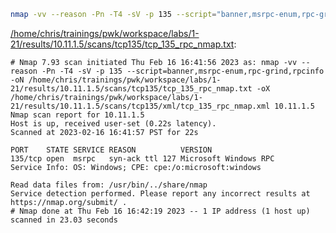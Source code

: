 ```bash
nmap -vv --reason -Pn -T4 -sV -p 135 --script="banner,msrpc-enum,rpc-grind,rpcinfo" -oN "/home/chris/trainings/pwk/workspace/labs/1-21/results/10.11.1.5/scans/tcp135/tcp_135_rpc_nmap.txt" -oX "/home/chris/trainings/pwk/workspace/labs/1-21/results/10.11.1.5/scans/tcp135/xml/tcp_135_rpc_nmap.xml" 10.11.1.5
```

[/home/chris/trainings/pwk/workspace/labs/1-21/results/10.11.1.5/scans/tcp135/tcp_135_rpc_nmap.txt](file:///home/chris/trainings/pwk/workspace/labs/1-21/results/10.11.1.5/scans/tcp135/tcp_135_rpc_nmap.txt):

```
# Nmap 7.93 scan initiated Thu Feb 16 16:41:56 2023 as: nmap -vv --reason -Pn -T4 -sV -p 135 --script=banner,msrpc-enum,rpc-grind,rpcinfo -oN /home/chris/trainings/pwk/workspace/labs/1-21/results/10.11.1.5/scans/tcp135/tcp_135_rpc_nmap.txt -oX /home/chris/trainings/pwk/workspace/labs/1-21/results/10.11.1.5/scans/tcp135/xml/tcp_135_rpc_nmap.xml 10.11.1.5
Nmap scan report for 10.11.1.5
Host is up, received user-set (0.22s latency).
Scanned at 2023-02-16 16:41:57 PST for 22s

PORT    STATE SERVICE REASON          VERSION
135/tcp open  msrpc   syn-ack ttl 127 Microsoft Windows RPC
Service Info: OS: Windows; CPE: cpe:/o:microsoft:windows

Read data files from: /usr/bin/../share/nmap
Service detection performed. Please report any incorrect results at https://nmap.org/submit/ .
# Nmap done at Thu Feb 16 16:42:19 2023 -- 1 IP address (1 host up) scanned in 23.03 seconds

```
